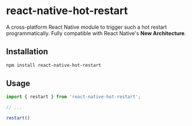 # react-native-hot-restart

A cross-platform React Native module to trigger such a hot restart programmatically. Fully compatible with React Native's **New Architecture**.

## Installation


```sh
npm install react-native-hot-restart
```


## Usage


```js
import { restart } from 'react-native-hot-restart';

// ...

restart()
```
